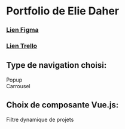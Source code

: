 # Portfolio de Elie Daher

### <a href="https://www.figma.com/design/OQ9SvdgWqbjqlpER9pjsbQ/Moodboard-Portfolio-Elie?node-id=0-1&t=rFyxBexCqzSsSP9g-1">Lien Figma</a> <br>
### <a href="https://trello.com/invite/b/68c1c963a28d135f1f36d32e/ATTI985fe1dd3f721162122389aabeb0125dB7617278/portfolio-elie-daher">Lien Trello</a> <br>
## Type de navigation choisi: <br>
Popup <br>
Carrousel <br>
## Choix de composante Vue.js: <br>
Filtre dynamique de projets <br>



